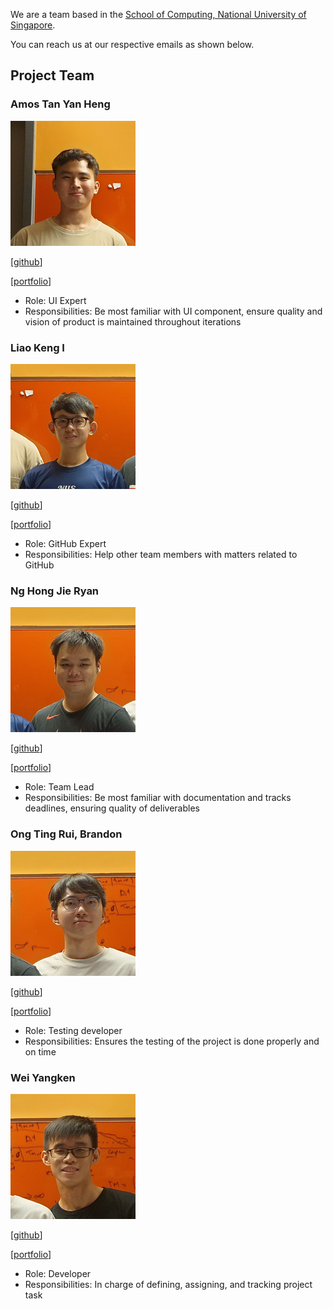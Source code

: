 We are a team based in the [School of Computing, National University of Singapore](http://www.comp.nus.edu.sg).

You can reach us at our respective emails as shown below.

## Project Team

### Amos Tan Yan Heng

![profile_atyhamos](images/atyhamos.png)

[[github](https://github.com/atyhamos)]

[[portfolio](team/atyhamos.md)]

* Role: UI Expert
* Responsibilities: Be most familiar with UI component, ensure quality and vision of product is maintained throughout iterations

### Liao Keng I

![profile_kengxiii](images/kengxiii.png)

[[github](https://github.com/KengXIII)]

[[portfolio](team/kengxiii.md)]

* Role: GitHub Expert
* Responsibilities: Help other team members with matters related to GitHub

### Ng Hong Jie Ryan

![profile_nhjryan](images/nhjryan.png)

[[github](https://github.com/nhjryan)]

[[portfolio](team/nhjryan.md)]

* Role: Team Lead
* Responsibilities: Be most familiar with documentation and tracks deadlines, ensuring quality of deliverables 

### Ong Ting Rui, Brandon

![profile_botr99](images/botr99.png)

[[github](https://github.com/botr99)]

[[portfolio](team/botr99.md)]

* Role: Testing developer
* Responsibilities: Ensures the testing of the project is done properly and on time

### Wei Yangken

![profile_ykwei7](images/ykwei7.png)

[[github](https://github.com/ykwei7)]

[[portfolio](team/ykwei7.md)]

* Role: Developer
* Responsibilities: In charge of defining, assigning, and tracking project task
